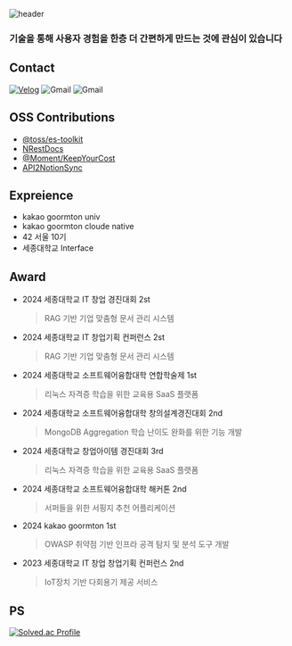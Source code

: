 ![header](https://capsule-render.vercel.app/api?type=Waving&height=200&color=gradient&text=JeongRae)

### 기술을 통해 사용자 경험을 한층 더 간편하게 만드는 것에 관심이 있습니다

## Contact
[![Velog](https://img.shields.io/badge/jrjr519-20C997?style=for-the-badge&logo=velog&logoColor=white)](https://velog.io/@jrjr519/posts)
![Gmail](https://img.shields.io/badge/jr-000000?style=for-the-badge&logo=notion&logoColor=white)
![Gmail](https://img.shields.io/badge/kkwjdfo-EA4335?style=for-the-badge&logo=gmail&logoColor=white)

## OSS Contributions
- [@toss/es-toolkit](https://github.com/toss/es-toolkit/pulls?q=+is%3Apr+author%3AJeong-Rae+)
- [NRestDocs](https://github.com/Jeong-Rae/NRestDocs)
- [@Moment/KeepYourCost](https://github.com/KeepYourCost)
- [API2NotionSync](https://github.com/Jeong-Rae/API2NotionSync)

## Expreience
- kakao goormton univ
- kakao goormton cloude native
- 42 서울 10기
- 세종대학교 Interface

## Award
- 2024 세종대학교 IT 창업 경진대회 2st  
  > RAG 기반 기업 맞춤형 문서 관리 시스템

- 2024 세종대학교 IT 창업기획 컨퍼런스 2st  
  > RAG 기반 기업 맞춤형 문서 관리 시스템

- 2024 세종대학교 소프트웨어융합대학 연합학술제 1st  
  > 리눅스 자격증 학습을 위한 교육용 SaaS 플랫폼

- 2024 세종대학교 소프트웨어융합대학 창의설계경진대회 2nd  
  > MongoDB Aggregation 학습 난이도 완화를 위한 기능 개발

- 2024 세종대학교 창업아이템 경진대회 3rd  
  > 리눅스 자격증 학습을 위한 교육용 SaaS 플랫폼

- 2024 세종대학교 소프트웨어융합대학 해커톤 2nd  
  > 서퍼들을 위한 서핑지 추천 어플리케이션

- 2024 kakao goormton 1st  
  > OWASP 취약점 기반 인프라 공격 탐지 및 분석 도구 개발

- 2023 세종대학교 IT 창업 창업기획 컨퍼런스 2nd  
  > IoT장치 기반 다회용기 제공 서비스


## PS

[![Solved.ac Profile](http://mazassumnida.wtf/api/v2/generate_badge?boj=kkwjdfo)](https://solved.ac/kkwjdfo/)
